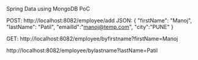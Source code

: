 Spring Data using MongoDB PoC

POST:
http://localhost:8082/employee/add
JSON: 
{
	"firstName": "Manoj",
	"lastName": "Patil",
	"emailId":"manoj@temp.com",
	"city":"PUNE"
}

GET:
http://localhost:8082/employee/byfirstname?firstName=Manoj

http://localhost:8082/employee/bylastname?lastName=Patil